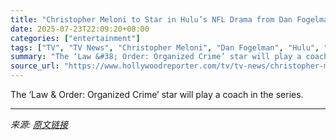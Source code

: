 ```yaml
---
title: "Christopher Meloni to Star in Hulu’s NFL Drama from Dan Fogelman"
date: 2025-07-23T22:09:20+08:00
categories: ["entertainment"]
tags: ["TV", "TV News", "Christopher Meloni", "Dan Fogelman", "Hulu", "Law & Order: Organized Crime"]
summary: "The ‘Law &#38; Order: Organized Crime’ star will play a coach in the series."
source_url: "https://www.hollywoodreporter.com/tv/tv-news/christopher-meloni-nfl-drama-hulu-1236327467/"
---
```


The ‘Law &#38; Order: Organized Crime’ star will play a coach in the series.

---

*来源: [原文链接](https://www.hollywoodreporter.com/tv/tv-news/christopher-meloni-nfl-drama-hulu-1236327467/)*
